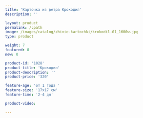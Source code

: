 ```yaml
---
title: 'Карточка из фетра Крокодил'
description: ''

layout: product
permalink: /:path
image: /images/catalog/zhivie-kartochki/krokodil-01_1600w.jpg
type: product

weight: 7
featured: 0
new: 0

product-id: '1028'
product-title: 'Крокодил'
product-description: ''
product-price: '320'

feature-age: 'от 1 года '
feature-size: '17х17 см'
feature-time: '2-4 дн'

product-video: 

---
```

